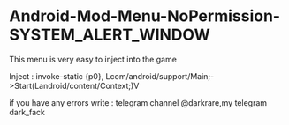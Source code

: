 # Android-Mod-Menu-NoPermission-SYSTEM_ALERT_WINDOW
This menu is very easy to inject into the game
 
Inject : invoke-static {p0}, Lcom/android/support/Main;->Start(Landroid/content/Context;)V

if you have any errors write : telegram channel @darkrare,my telegram dark_fack
